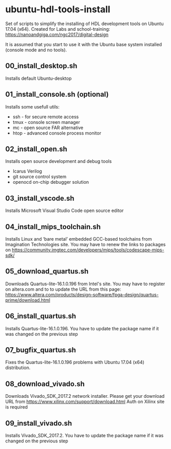 # ubuntu-hdl-tools-install

Set of scripts to simplify the installing of HDL development tools on Ubuntu 17.04 (x64). Created for Labs and school-training: https://nanoandgiga.com/ngc2017/digital-design

It is assumed that you start to use it with the Ubuntu base system installed (console mode and no tools).

## 00_install_desktop.sh
Installs default Ubuntu-desktop

## 01_install_console.sh (optional)
Installs some usefull utils:
 - ssh - for secure remote access
 - tmux - console screen manager
 - mc - open source FAR alternative 
 - htop - advanced console process monitor

## 02_install_open.sh
Installs open source development and debug tools
 - Icarus Verilog
 - git source control system
 - openocd on-chip debugger solution

## 03_install_vscode.sh
Installs Microsoft Visual Studio Code open source editor

## 04_install_mips_toolchain.sh
Installs Linux and ‘bare metal’ embedded GCC-based toolchains from Imagination Technologies site. You may have to renew the links to packages on https://community.imgtec.com/developers/mips/tools/codescape-mips-sdk/ 

## 05_download_quartus.sh
Downloads Quartus-lite-16.1.0.196 from Intel's site. You may have to register on altera.com and to to update the URL from this page: https://www.altera.com/products/design-software/fpga-design/quartus-prime/download.html

## 06_install_quartus.sh
Installs Quartus-lite-16.1.0.196. You have to update the package name if it was changed on the previous step

## 07_bugfix_quartus.sh
Fixes the Quartus-lite-16.1.0.196 problems with Ubuntu  17.04 (x64) distribution.

## 08_download_vivado.sh
Downloads Vivado_SDK_2017.2 network installer. Please get your download URL from https://www.xilinx.com/support/download.html
Auth on Xilinx site is required

## 09_install_vivado.sh
Installs Vivado_SDK_2017.2. You have to update the package name if it was changed on the previous step
